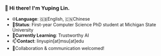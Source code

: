 ### 👋 Hi there! I'm Yuping Lin.

- 🌐**Language**: :gb:English, :cn:Chinese
- 🔭**Status**: First-year Computer Science PhD student at Michigan State University
- 🌱**Currently Learning**: Trustworthy AI
- 📫**Contact**: linyupin[at]msu[at]edu
- 👯Collaboration & communication welcomed!

<!--
**yuplin2333/yuplin2333** is a ✨ _special_ ✨ repository because its `README.md` (this file) appears on your GitHub profile.

Here are some ideas to get you started:

- 🔭 I’m currently working on ...
- 🌱 I’m currently learning ...
- 👯 I’m looking to collaborate on ...
- 🤔 I’m looking for help with ...
- 💬 Ask me about ...
- 📫 How to reach me: ...
- 😄 Pronouns: ...
- ⚡ Fun fact: ...
-->
